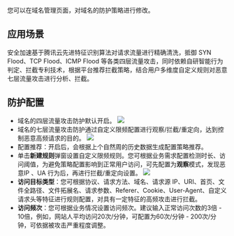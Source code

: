 

您可以在域名管理页面，对域名的防护策略进行修改。

## 应用场景

安全加速基于腾讯云先进特征识别算法对请求流量进行精确清洗，抵御 SYN Flood、TCP Flood、ICMP Flood 等各类四层流量攻击，同时依赖自研智能行为判定、拦截专利技术，根据平台推荐拦截策略，结合用户多维度自定义规则对恶意七层流量攻击进行分析、拦截。

## 防护配置
- 域名的四层流量攻击防护默认开启。
![](https://main.qcloudimg.com/raw/ef871c36d65056cab8887b884f9dcbe1.jpg)
- 域名的七层流量攻击防护通过⾃定义限频配置进⾏观察/拦截/重定向，达到控制恶意⾼频请求的⽬的。
![](https://main.qcloudimg.com/raw/9bc71a01eb6ac7fade60633189a1b233.jpg)
- 配置推荐：开启后，会根据上个自然周的历史数据生成配置策略推荐。
- 单击**新建规则**弹窗设置自定义限频规则。您可根据业务需求配置检测时⻓、访问阈值，为避免策略配置影响到正常⽤户访问，可先配置为**观察**模式，发现恶意IP 、UA ⾏为后，再进⾏拦截/重定向设置。
![](https://main.qcloudimg.com/raw/f5b22d863485e35aeeb1389a0aa87d90.jpg)
- **访问目标类型**：您可根据协议、请求方法、域名、请求源 IP、URI、首页、文件全路径、文件拓展名、请求参数、Referer、Cookie、User-Agent、自定义请求头等特征进行规则配置，对具有一定特征的高频攻击进行拦截。
- **访问频次**：您可根据业务情况设置访问频次。建议输入正常访问次数的3倍 - 10倍，例如，网站人平均访问20次/分钟，可配置为60次/分钟 - 200次/分钟，可依据被攻击严重程度调整。

